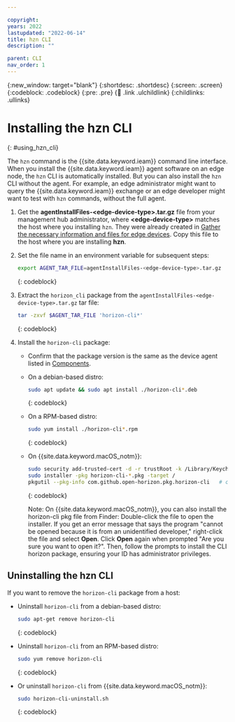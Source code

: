 ```yaml
---

copyright:
years: 2022
lastupdated: "2022-06-14"
title: hzn CLI
description: ""

parent: CLI
nav_order: 1
---
```


{:new_window: target="blank"}
{:shortdesc: .shortdesc}
{:screen: .screen}
{:codeblock: .codeblock}
{:pre: .pre}
{:child: .link .ulchildlink}
{:childlinks: .ullinks}

# Installing the hzn CLI
{: #using_hzn_cli}

The `hzn` command is the {{site.data.keyword.ieam}} command line interface. When you install the {{site.data.keyword.ieam}} agent software on an edge node, the `hzn` CLI is automatically installed. But you can also install the `hzn` CLI without the agent. For example, an edge administrator might want to query the {{site.data.keyword.ieam}} exchange or an edge developer might want to test with `hzn` commands, without the full agent.

1. Get the **agentInstallFiles-&lt;edge-device-type&gt;.tar.gz** file from your management hub administrator, where **&lt;edge-device-type&gt;** matches the host where you installing `hzn`. They were already created in [Gather the necessary information and files for edge devices](../hub/gather_files.md#prereq_horizon). Copy this file to the host where you are installing **hzn**.

2. Set the file name in an environment variable for subsequent steps:

   ```bash
   export AGENT_TAR_FILE=agentInstallFiles-<edge-device-type>.tar.gz
   ```
   {: codeblock}

3. Extract the `horizon_cli` package from the `agentInstallFiles-<edge-device-type>.tar.gz` tar file:

   ```bash
   tar -zxvf $AGENT_TAR_FILE 'horizon-cli*'
   ```
   {: codeblock}

4. Install the `horizon-cli` package:

   - Confirm that the package version is the same as the device agent listed in [Components](../getting_started/components.md).

   - On a debian-based distro:

     ```bash
     sudo apt update && sudo apt install ./horizon-cli*.deb
     ```
     {: codeblock}

   - On a RPM-based distro:

     ```bash
     sudo yum install ./horizon-cli*.rpm
     ```
     {: codeblock}

   - On {{site.data.keyword.macOS_notm}}:

     ```bash
     sudo security add-trusted-cert -d -r trustRoot -k /Library/Keychains/System.keychain horizon-cli.crt
     sudo installer -pkg horizon-cli-*.pkg -target /
     pkgutil --pkg-info com.github.open-horizon.pkg.horizon-cli   # confirm version installed
     ```
     {: codeblock}

     Note: On {{site.data.keyword.macOS_notm}}, you can also install the horizon-cli pkg file from Finder: Double-click the file to open the installer. If you get an error message that says the program "cannot be opened because it is from an unidentified developer," right-click the file and select **Open**. Click **Open** again when prompted "Are you sure you want to open it?". Then, follow the prompts to install the CLI horizon package, ensuring your ID has administrator privileges.

## Uninstalling the hzn CLI

If you want to remove the `horizon-cli` package from a host:

- Uninstall `horizon-cli` from a debian-based distro:

  ```bash
  sudo apt-get remove horizon-cli
  ```
  {: codeblock}

- Uninstall `horizon-cli` from an RPM-based distro:

  ```bash
  sudo yum remove horizon-cli
  ```
  {: codeblock}

- Or uninstall `horizon-cli` from {{site.data.keyword.macOS_notm}}:

  ```bash
  sudo horizon-cli-uninstall.sh
  ```
  {: codeblock}

